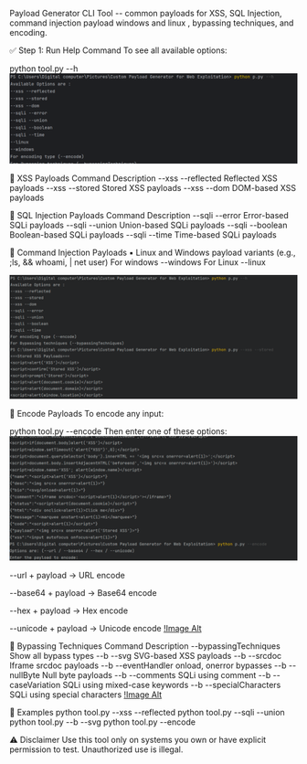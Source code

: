 Payload Generator CLI Tool -- 
common payloads for XSS, SQL Injection, command injection payload windows and linux , bypassing techniques, and
encoding.

✅ Step 1: Run Help Command To see all available options:

python tool.py --h
![Image Alt](https://github.com/Imtiaz-ktk/payload-generator-cli/blob/83625336cc867d01bcfdda30801fb650496a1da7/Capture.PNG)

🔹 XSS Payloads Command Description
--xss --reflected        Reflected XSS payloads
--xss --stored           Stored XSS payloads 
--xss --dom              DOM-based XSS payloads

🔹 SQL Injection Payloads Command Description 
--sqli --error           Error-based SQLi payloads 
--sqli --union           Union-based SQLi payloads
--sqli --boolean         Boolean-based SQLi payloads 
--sqli --time            Time-based SQLi payloads

🔹 Command Injection Payloads 
▪ Linux and Windows payload variants (e.g., ;ls, && whoami, | net user) 
  For windows 
  --windows
  For Linux 
  --linux

  ![Image Alt](https://github.com/Imtiaz-ktk/payload-generator-cli/blob/8aba8bcc098a6ce449a479c45ee7d26102c443b6/Capture2.PNG)

🔹 Encode Payloads To encode any input:

python tool.py --encode Then enter one of these options:
![Image Alt](https://github.com/Imtiaz-ktk/payload-generator-cli/blob/8edf9b92abacaf32ebe338abb18ac5c102f80e14/Capture3.PNG)

--url + payload → URL encode

--base64 + payload → Base64 encode

--hex + payload → Hex encode

--unicode + payload → Unicode encode
[!Image Alt](https://github.com/Imtiaz-ktk/payload-generator-cli/blob/d6e65a8cdc43de9fdcae1e7f00e7a1d44004a3d9/Capture5.PNG)

🔹 Bypassing Techniques Command Description --bypassingTechniques Show
all bypass types 
--b --svg                   SVG-based XSS payloads
--b --srcdoc                Iframe srcdoc payloads 
 --b --eventHandler         onload, onerror bypasses
--b --nullByte              Null byte payloads 
--b --comments              SQLi using comment
--b --caseVariation         SQLi using mixed-case keywords 
--b --specialCharacters     SQLi using special characters
[!Image Alt](https://github.com/Imtiaz-ktk/payload-generator-cli/blob/a55f375864ce6ba3f36b264a006a311e5186abbb/Capture6.PNG)


📌 Examples 
python tool.py --xss --reflected 
python tool.py --sqli --union
python tool.py --b --svg 
python tool.py --encode

⚠️ Disclaimer Use this tool only on systems you own or have explicit
permission to test. Unauthorized use is illegal.
